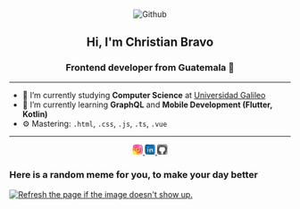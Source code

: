 <div align="center">
<img align="center" alt="Github" title="Github" height="250px" src="https://media.giphy.com/media/du3J3cXyzhj75IOgvA/giphy.gif" />

## Hi, I'm Christian Bravo
### Frontend developer from Guatemala 👋
</div>

---

- 🔭 I’m currently studying **Computer Science** at [Universidad Galileo](https://www.galileo.edu)
- 🌱 I’m currently learning **GraphQL** and **Mobile Development (Flutter, Kotlin)**
- ⚙️ Mastering: `.html`, `.css`, `.js`, `.ts`, `.vue`

---

<div align="center">
<a target="_blank" href="https://www.instagram.com/christian.bravo_/">
    <img width="18" height="18" src="https://raw.githubusercontent.com/christian-bravo7/christian-bravo7/master/assets/instagram.svg?sanitize=true" />
</a>
<a target="_blank" href="www.linkedin.com/in/christian151-bravo">
    <img width="18" height="18" src="https://raw.githubusercontent.com/christian-bravo7/christian-bravo7/master/assets/linkedin.svg?sanitize=true" />
</a>
<a target="_blank" href="https://github.com/christian-bravo7">
    <img width="18" height="18" src="https://raw.githubusercontent.com/christian-bravo7/christian-bravo7/master/assets/github.svg?sanitize=true" />
</a>
</div>

### Here is a random meme for you, to make your day better

<a href="https://github.com/techytushar/random-memer"><img src='https://random-memer.herokuapp.com/' title="Enjoy it" alt="Refresh the page if the image doesn't show up." height="500"></a>
